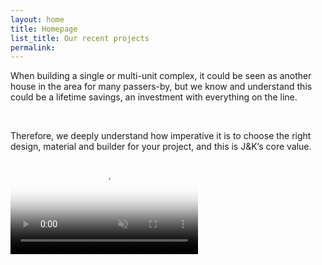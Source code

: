 ```yaml
---
layout: home
title: Homepage
list_title: Our recent projects
permalink:
---
```


<section class="section__hero-banner">
    <div class="textbox">
      <p>When building a single or multi-unit complex, it could be seen as another house in the area for many passers-by, but we know and understand this could be a lifetime savings, an investment with everything on the line.</p><br>
      <p>Therefore, we deeply understand how imperative it is to choose the right design, material and builder for your project, and this is J&K’s core value.</p>
    </div>
  <video class="hero-media" autoplay loop muted playsinline id="projectHeroVideo" poster="/assets/media/project/manly/cover-image-01.jpg">
    <source src="/assets/media/project/manly/JK-manly-video-banner.mp4" type="video/mp4">
  </video>
</section>

<br>

<!-- <section class="section__philosophy">
  <div class="wrapper">
    <h2 class="subtitle">PEOPLE FOCUSED</h2>
    <div class="textbox">
      <p>Whether it is daily site reports to our customers or monthly staff development meetings, communication is our essential principle in all that we do.</p>
    </div>
  </div>
</section>


<br>


<section class="section__technology">
  <div class="wrapper">
    <h2 class="subtitle">TECHNOLOGY DRIVEN</h2>
    <div class="textbox">
      <p>Taking advantage of innovative technology to enhance our process, way of communication and even in the area of staff upskilling.</p>
    </div>
  </div>
</section>

<br>

<section class="section__technology">
  <div class="wrapper">
    <h2 class="subtitle">PROCESS ORIENTED</h2>
    <div class="textbox">
      <p>[ TBC ]</p>
    </div>
  </div>
</section> -->



<!-- <section class="section__services">
  <div class="wrapper">
    <h2 class="subtitle">Our Service & History</h2>
    <div class="textbox">
      <ul>
        <li>New homes</li>
        <li>Frame work</li>
        <li>Renovation &amp; Remodeling</li>
        <li>Recladding</li>
        <li>Deck &amp; Fence</li>
        <li>Residential Development</li>
      </ul>
    </div>
  </div>
</section> -->



<!-- <section class="section__guarantee">
  <div class="wrapper">
    <h2 class="subtitle">Our Guarantee</h2>
    <div class="textbox">
      <ul>
        <li>Quality Workmanship: We are dedicated to deliver quality assured by our team of professionals</li>
        <li>Daily site report: We offer detailed daily report to keep you updated what is going on site everyday</li>
        <li>Comprehensive Customer Service</li>
        <li>Everything on time</li>
      </ul>
    </div>
  </div>
</section>

<br> -->


<!-- <section class="section__partners">
  <div class="wrapper">
    <h2 class="jk-partners__subtitle subtitle">J&K Partners</h2>
    <div class="textbox">
      <ul class="jk-partners__list">
        <li><a class="jk-partners__icc" href="#" target="_blank"> ICC </a></li>
        <li><a class="jk-partners__mmn" href="https://mmnprojects.co.nz/" target="_blank"> MMN </a></li>
        <li><a class="jk-partners__jalcon" href="https://www.jalcon.co.nz/" target="_blank"> Jalcon Homes </a></li>
        <li><a class="jk-partners__McMillan" href="https://www.mlconstruction.nz/" target="_blank"> McMillan & Lockwood </a></li>
        <li><a class="jk-partners__box" href="https://www.box.co.nz/" target="_blank"> BOX </a></li>
        <li><a class="jk-partners__asjacobs" href="https://asjacobs.co.nz/" target="_blank"> AS Jacobs Property Consultancy </a></li>
        <li><a class="jk-partners__pennyhomes" href="https://www.pennyhomes.co.nz/" target="_blank"> Penny Homes </a></li>
        <li><a class="jk-partners__classicbuilders" href="https://www.classicbuilders.co.nz/" target="_blank"> Classic Builders </a></li>
      </ul>
    </div>
  </div>
</section> -->
